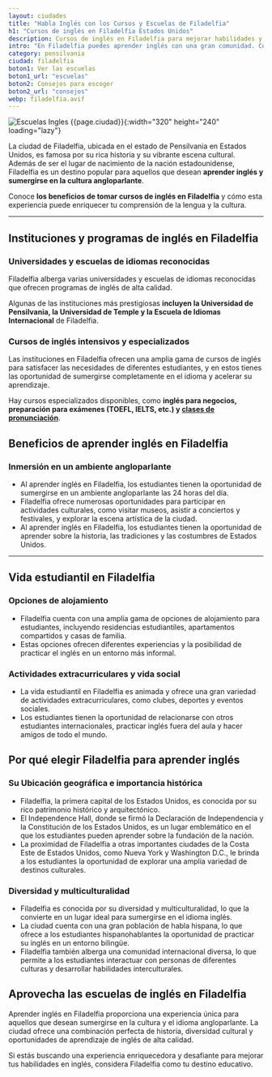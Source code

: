 ```yaml
---
layout: ciudades
title: "Habla Inglés con los Cursos y Escuelas de Filadelfia"
h1: "Cursos de inglés en Filadelfia Estados Unidos"
description: Cursos de inglés en Filadelfia para mejorar habilidades y sumergirte en la cultura angloparlante ¡Inscríbete hoy y expande tus horizontes!🗽
intro: "En Filadelfia puedes aprender inglés con una gran comunidad. Conócela."
category: pensilvania
ciudad: filadelfia
boton1: Ver las escuelas
boton1_url: "escuelas"
boton2: Consejos para escoger
boton2_url: "consejos"
webp: filadelfia.avif
---
```

![Escuelas Ingles {{page.ciudad}}]({{site.baseurl}}/img/{{page.webp}} "Comunidad angloparlante, Filadelfia, Estados Unidos"){:width="320" height="240" loading="lazy"}

La ciudad de Filadelfia, ubicada en el estado de Pensilvania en Estados Unidos, es famosa por su rica historia y su vibrante escena cultural. Además de ser el lugar de nacimiento de la nación estadounidense, Filadelfia es un destino popular para aquellos que desean **aprender inglés y sumergirse en la cultura angloparlante**.

Conoce **los beneficios de tomar cursos de inglés en Filadelfia** y cómo esta experiencia puede enriquecer tu comprensión de la lengua y la cultura.

----

## Instituciones y programas de inglés en Filadelfia

### Universidades y escuelas de idiomas reconocidas

Filadelfia alberga varias universidades y escuelas de idiomas reconocidas que ofrecen programas de inglés de alta calidad.

Algunas de las instituciones más prestigiosas **incluyen la Universidad de Pensilvania, la Universidad de Temple y la Escuela de Idiomas Internacional** de Filadelfia.

### Cursos de inglés intensivos y especializados

Las instituciones en Filadelfia ofrecen una amplia gama de cursos de inglés para satisfacer las necesidades de diferentes estudiantes, y en estos tienes las oportunidad de sumergirse completamente en el idioma y acelerar su aprendizaje.

Hay cursos especializados disponibles, como **inglés para negocios, preparación para exámenes (TOEFL, IELTS, etc.) y [clases de pronunciación](/#formulario)**.

## Beneficios de aprender inglés en Filadelfia

### Inmersión en un ambiente angloparlante

- Al aprender inglés en Filadelfia, los estudiantes tienen la oportunidad de sumergirse en un ambiente angloparlante las 24 horas del día.
- Filadelfia ofrece numerosas oportunidades para participar en actividades culturales, como visitar museos, asistir a conciertos y festivales, y explorar la escena artística de la ciudad.
- Al aprender inglés en Filadelfia, los estudiantes tienen la oportunidad de aprender sobre la historia, las tradiciones y las costumbres de Estados Unidos.

----

## Vida estudiantil en Filadelfia

### Opciones de alojamiento

- Filadelfia cuenta con una amplia gama de opciones de alojamiento para estudiantes, incluyendo residencias estudiantiles, apartamentos compartidos y casas de familia.
- Estas opciones ofrecen diferentes experiencias y la posibilidad de practicar el inglés en un entorno más informal.

### Actividades extracurriculares y vida social

- La vida estudiantil en Filadelfia es animada y ofrece una gran variedad de actividades extracurriculares, como clubes, deportes y eventos sociales.
- Los estudiantes tienen la oportunidad de relacionarse con otros estudiantes internacionales, practicar inglés fuera del aula y hacer amigos de todo el mundo.

## Por qué elegir Filadelfia para aprender inglés

### Su Ubicación geográfica e importancia histórica

- Filadelfia, la primera capital de los Estados Unidos, es conocida por su rico patrimonio histórico y arquitectónico.
- El Independence Hall, donde se firmó la Declaración de Independencia y la Constitución de los Estados Unidos, es un lugar emblemático en el que los estudiantes pueden aprender sobre la fundación de la nación.
- La proximidad de Filadelfia a otras importantes ciudades de la Costa Este de Estados Unidos, como Nueva York y Washington D.C., le brinda a los estudiantes la oportunidad de explorar una amplia variedad de destinos culturales.

### Diversidad y multiculturalidad

- Filadelfia es conocida por su diversidad y multiculturalidad, lo que la convierte en un lugar ideal para sumergirse en el idioma inglés.
- La ciudad cuenta con una gran población de habla hispana, lo que ofrece a los estudiantes hispanohablantes la oportunidad de practicar su inglés en un entorno bilingüe.
- Filadelfia también alberga una comunidad internacional diversa, lo que permite a los estudiantes interactuar con personas de diferentes culturas y desarrollar habilidades interculturales.

## Aprovecha las escuelas de inglés en Filadelfia

Aprender inglés en Filadelfia proporciona una experiencia única para aquellos que desean sumergirse en la cultura y el idioma angloparlante. La ciudad ofrece una combinación perfecta de historia, diversidad cultural y oportunidades de aprendizaje de inglés de alta calidad.

Si estás buscando una experiencia enriquecedora y desafiante para mejorar tus habilidades en inglés, considera Filadelfia como tu destino educativo.
